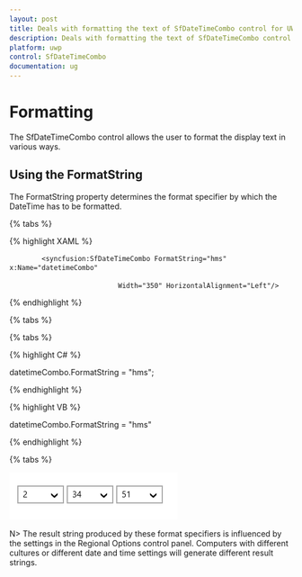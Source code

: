 ```yaml
---
layout: post
title: Deals with formatting the text of SfDateTimeCombo control for UWP
description: Deals with formatting the text of SfDateTimeCombo control for UWP
platform: uwp
control: SfDateTimeCombo
documentation: ug
---
```


# Formatting

The SfDateTimeCombo control allows the user to format the display text in various ways.

## Using the FormatString

The FormatString property determines the format specifier by which the DateTime has to be formatted.

{% tabs %}

{% highlight XAML %}

<Grid Background="{StaticResource ApplicationPageBackgroundThemeBrush}">

            <syncfusion:SfDateTimeCombo FormatString="hms" x:Name="datetimeCombo"

                               Width="350" HorizontalAlignment="Left"/>
</Grid>

{% endhighlight %}

{% tabs %}

{% tabs %}

{% highlight C# %}

datetimeCombo.FormatString = "hms";

{% endhighlight %}

{% highlight VB %}

datetimeCombo.FormatString = "hms"

{% endhighlight %}

{% tabs %}

![](Formatting_images/Formatting_img1.png)

N>  The result string produced by these format specifiers is influenced by the settings in the Regional Options control panel. Computers with different cultures or different date and time settings will generate different result strings.